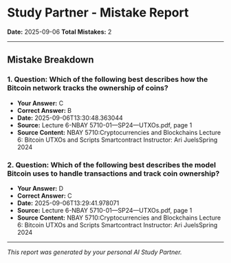 
# Study Partner - Mistake Report

**Date:** 2025-09-06
**Total Mistakes:** 2

---

## Mistake Breakdown

### 1. Question: Which of the following best describes how the Bitcoin network tracks the ownership of coins?
- **Your Answer:** C
- **Correct Answer:** B
- **Date:** 2025-09-06T13:30:48.363044
- **Source:** Lecture 6-NBAY 5710-01—SP24—UTXOs.pdf, page 1
- **Source Content:** NBAY 5710:Cryptocurrencies and Blockchains
Lecture 6: Bitcoin UTXOs and Scripts
Smartcontract
Instructor:  Ari JuelsSpring 2024

### 2. Question: Which of the following best describes the model Bitcoin uses to handle transactions and track coin ownership?
- **Your Answer:** D
- **Correct Answer:** C
- **Date:** 2025-09-06T13:29:41.978071
- **Source:** Lecture 6-NBAY 5710-01—SP24—UTXOs.pdf, page 1
- **Source Content:** NBAY 5710:Cryptocurrencies and Blockchains
Lecture 6: Bitcoin UTXOs and Scripts
Smartcontract
Instructor:  Ari JuelsSpring 2024



---

_This report was generated by your personal AI Study Partner._
